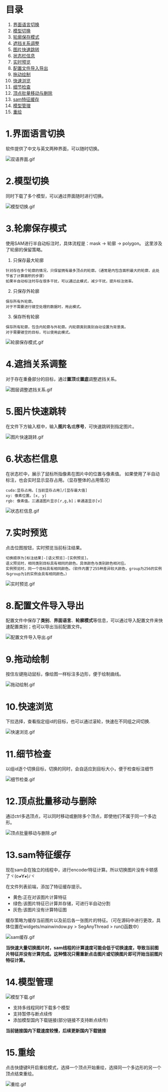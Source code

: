 # 目录

1. [界面语言切换](https://github.com/yatengLG/ISAT_with_segment_anything/blob/master/docs/功能说明.md#1界面语言切换)
2. [模型切换](https://github.com/yatengLG/ISAT_with_segment_anything/blob/master/docs/功能说明.md#2模型切换)
3. [轮廓保存模式](https://github.com/yatengLG/ISAT_with_segment_anything/blob/master/docs/功能说明.md#3轮廓保存模式)
4. [遮挡关系调整](https://github.com/yatengLG/ISAT_with_segment_anything/blob/master/docs/功能说明.md#4遮挡关系调整)
5. [图片快速跳转](https://github.com/yatengLG/ISAT_with_segment_anything/blob/master/docs/功能说明.md#5图片快速跳转)
6. [状态栏信息](https://github.com/yatengLG/ISAT_with_segment_anything/blob/master/docs/功能说明.md#6状态栏信息)
7. [实时预览](https://github.com/yatengLG/ISAT_with_segment_anything/blob/master/docs/功能说明.md#7实时预览)
8. [配置文件导入导出](https://github.com/yatengLG/ISAT_with_segment_anything/blob/master/docs/功能说明.md#8配置文件导入导出)
9. [拖动绘制](https://github.com/yatengLG/ISAT_with_segment_anything/blob/master/docs/功能说明.md#9拖动绘制)
10. [快速浏览](https://github.com/yatengLG/ISAT_with_segment_anything/blob/master/docs/功能说明.md#10快速浏览)
11. [细节检查](https://github.com/yatengLG/ISAT_with_segment_anything/blob/master/docs/功能说明.md#11细节检查)
12. [顶点批量移动与删除](https://github.com/yatengLG/ISAT_with_segment_anything/blob/master/docs/功能说明.md#12顶点批量移动与删除)
13. [sam特征缓存](https://github.com/yatengLG/ISAT_with_segment_anything/blob/master/docs/功能说明.md#13sam特征缓存)
14. [模型管理](https://github.com/yatengLG/ISAT_with_segment_anything/blob/master/docs/功能说明.md#14模型管理)
15. [重绘]((https://github.com/yatengLG/ISAT_with_segment_anything/blob/master/docs/功能说明.md#15重绘))


# 1.界面语言切换
软件提供了中文与英文两种界面，可以随时切换。

![双语界面.gif](../display/双语界面.gif)

# 2.模型切换
同时下载了多个模型，可以通过界面随时进行切换。

![模型切换.gif](../display/模型切换.gif)

# 3.轮廓保存模式
使用SAM进行半自动标注时，具体流程是：mask -> 轮廓 -> polygon。
这里涉及了轮廓的保留策略。
1. 只保存最大轮廓
```text
针对存在多个轮廓的情况，只保留拥有最多顶点的轮廓。（通常是内包含面积最大的轮廓，此处节省了计算面积的步骤）
如果半自动标注时存在很多干扰，可以通过此模式，减少干扰，提升标注效率。
```
2. 只保存外轮廓
```text
保存所有外轮廓。
对于不需要进行镂空处理的数据时，用此模式。
```
3. 保存所有轮廓
```text
保存所有轮廓，包含内轮廓与外轮廓。内轮廓类别类别自动设置为背景类。
对于需要镂空的目标，可以使用此模式。
```
![轮廓保存模式.gif](../display/轮廓保存模式.gif)


# 4.遮挡关系调整
对于存在重叠部分的目标，通过**置顶**或**置底**调整遮挡关系。

![图层调整遮挡关系.gif](../display/图层调整遮挡关系.gif)


# 5.图片快速跳转
在文件下方输入框中，输入**图片名**或**序号**，可快速跳转到指定图片。

![图片快速跳转.gif](../display/图片快速跳转.gif)

# 6.状态栏信息
在状态栏中，展示了鼠标所指像素在图片中的位置与像素值。
如果使用了半自动标注，也会实时显示显存占用。（显存整体的占用情况）
```text
cuda:显存占用。[当前显存占用]/[显存最大值]
xy: 像素位置。[x, y]
rgb: 像素值。三通道图片显示[r,g,b]；单通道显示[v]
```
![状态栏信息.gif](../display/状态栏信息.gif)

# 7.实时预览
点击位图按钮，实时预览当前标注结果。
```text
切换顺序为[标注结果]-[语义预览]-[实例预览]。
语义预览时，相同类别目标具有相同的颜色。具体颜色与类别颜色相对应。
实例预览时，同一个目标具有相同颜色。（软件内置了255种差异较大颜色，group为256的实例与group为1的实例会具有相同颜色。）
```
![实时预览.gif](../display/实时预览.gif)

# 8.配置文件导入导出
配置文件中保存了**类别**、**界面语言**、**轮廓模式**等信息，可以通过导入配置文件来快速配置类别；也可以导出当前配置文件。

![配置文件导入导出.gif](../display/配置文件导入导出.gif)

# 9.拖动绘制
按住左键拖动鼠标，像绘图一样标注多边形，便于绘制曲线。

![拖动绘制.gif](../display/拖动绘制.gif)

# 10.快速浏览
下拉选择，查看指定组id的目标，也可以通过滚轮，快速在不同组之间切换.

![快速浏览.gif](../display/快速浏览.gif)

# 11.细节检查
以组id逐个切换目标，切换的同时，会自适应到目标大小，便于检查标注细节

![细节检查.gif](../display/细节检查.gif)


# 12.顶点批量移动与删除
通过ctrl多选顶点，可以同时移动或删除多个顶点，即使他们不属于同一个多边形。

![顶点批量移动与删除.gif](../display/顶点批量移动与删除.gif)

# 13.sam特征缓存
现在sam会在独立的线程中，进行encoder特征计算。所以切换图片没有卡顿感了ヾ(o◕∀◕)ﾉヾ

在文件列表前端，添加了特征缓存提示。
- 黄色:正在对该图片计算特征
- 绿色:该图片特征已计算并存储，可进行半自动分割
- 灰色:该图片没有计算特征图

缓存策略为缓存当前图片以及前后各一张图片的特征。（可在源码中进行更改，具体位置在widgets/mainwindow.py > SegAnyThread > run()函数中）

![sam缓存.gif](../display/sam缓存.gif)

**当快速大量切换图片时，sam线程的计算速度可能会低于切换速度，导致当前图片特征并没有计算完成。这种情况只需重新点击图片或切换图片即可开始当前图片特征计算。**

# 14.模型管理

![模型下载.gif](../display/模型下载.gif)
- 支持多线程同时下载多个模型
- 支持暂停与断点续传
- 添加模型国内下载链接(部分链接不支持断点续传)

**当前链接国内下载速度较慢，后续更新国内下载链接**

# 15.重绘
点击快捷键R开启重绘模式，选择一个顶点开始重绘，选择同一个多边形的另一个顶点结束重绘。

![重绘.gif](../display/重绘.gif)
